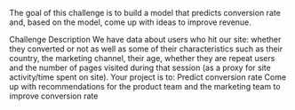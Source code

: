 The goal of this challenge is to build a model that predicts conversion rate and, based on the model, come up with ideas to improve revenue.

Challenge Description
We have data about users who hit our site: whether they converted or not as well as some of their characteristics such as their country, the marketing channel, their age, whether they are repeat users and the number of pages visited during that session (as a proxy for site activity/time spent on site). 
Your project is to: Predict conversion rate Come up with recommendations for the product team and the marketing team to improve conversion rate 